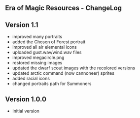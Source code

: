 Era of Magic Resources - ChangeLog
----------------------------

## Version 1.1
   * improved many portraits
   * added the Chosen of Forest portrait
   * improved all air elemental icons
   * uploaded gust.wav/wind.wav files
   * improved megacircle.png
   * restored missing images
   * updated the dwarf scout images with the recolored versions
   * updated arctic command (now cannoneer) sprites
   * added racial icons
   * changed portraits path for Summoners

## Version 1.0.0
   * Initial version
